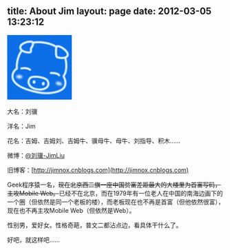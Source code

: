 title: About Jim
layout: page
date: 2012-03-05 13:23:12
---

[![](/uploads/2012/03/Pig.180x180-150x150.jpg "猪头180x180")](/uploads/2012/03/Pig.180x180.jpg)

大名：刘骥

洋名：Jim

花名：吉姆、吉姆刘、吉姆牛、骥母牛、母牛、刘指导、积木……

微博：[@刘骥-JimLiu](http://weibo.com/jimnox/)

旧博客：[http://jimnox.cnblogs.com](http://jimnox.cnblogs.com)

Geek程序猿一名，~~现在北京西二旗一座中国贫富差距最大的大楼里为首富写码，主攻Mobile Web。~~已经不在北京，而在1979年有一位老人在中国的南海边画下的一个圈（但依然是同一个老板的楼），而老板现在也不再是首富（但他依然很富），现在也不再主攻Mobile Web（但依然是Web）。

性别男，爱好女。性格奇葩，普文二都沾点边，看具体干什么了。

好吧，就这样吧……
